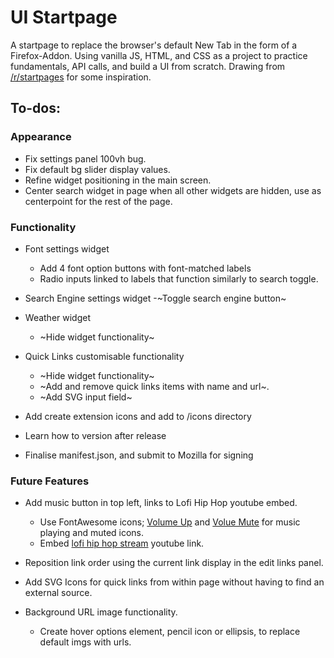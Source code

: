 # UI Startpage

A startpage to replace the browser's default New Tab in the form of a Firefox-Addon. Using vanilla JS, HTML, and CSS as a project to practice fundamentals, API calls, and build a UI from scratch. Drawing from [/r/startpages](https://www.reddit.com/r/startpages/) for some inspiration.

## To-dos:

### Appearance

-   Fix settings panel 100vh bug.
-   Fix default bg slider display values.
-   Refine widget positioning in the main screen.
-   Center search widget in page when all other widgets are hidden, use as centerpoint for the rest of the page.

### Functionality

-   Font settings widget
    -   Add 4 font option buttons with font-matched labels
    -   Radio inputs linked to labels that function similarly to search toggle.
-   Search Engine settings widget
    -~Toggle search engine button~
-   Weather widget
    -   ~Hide widget functionality~
-   Quick Links customisable functionality

    -   ~Hide widget functionality~
    -   ~Add and remove quick links items with name and url~.
    -   ~Add SVG input field~

-   Add create extension icons and add to /icons directory
-   Learn how to version after release
-   Finalise manifest.json, and submit to Mozilla for signing

### Future Features

-   Add music button in top left, links to Lofi Hip Hop youtube embed.

    -   Use FontAwesome icons; [Volume Up](https://fontawesome.com/v5/icons/volume-up?s=solid) and [Volue Mute](https://fontawesome.com/v5/icons/volume-mute?s=solid) for music playing and muted icons.
    -   Embed [lofi hip hop stream](https://www.youtube.com/watch?v=jfKfPfyJRdk) youtube link.

-   Reposition link order using the current link display in the edit links panel.

-   Add SVG Icons for quick links from within page without having to find an external source.

-   Background URL image functionality.
    -   Create hover options element, pencil icon or ellipsis, to replace default imgs with urls.
